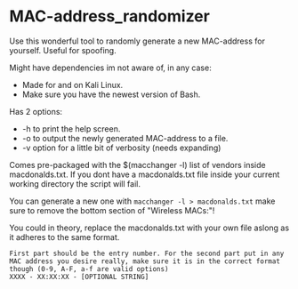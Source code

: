 # MAC-address_randomizer
Use this wonderful tool to randomly generate a new MAC-address for yourself. Useful for spoofing.

Might have dependencies im not aware of, in any case:
- Made for and on Kali Linux.
- Make sure you have the newest version of Bash.

Has 2 options:
- -h to print the help screen.
- -o to output the newly generated MAC-address to a file.
- -v option for a little bit of verbosity (needs expanding)

Comes pre-packaged with the $(macchanger -l) list of vendors inside macdonalds.txt. If you dont have a macdonalds.txt file inside your current working directory the script will fail. 

You can generate a new one with `macchanger -l > macdonalds.txt` make sure to remove the bottom section of "Wireless MACs:"!

You could in theory, replace the macdonalds.txt with your own file aslong as it adheres to the same format.

	First part should be the entry number. For the second part put in any MAC address you desire really, make sure it is in the correct format though (0-9, A-F, a-f are valid options)
	XXXX - XX:XX:XX - [OPTIONAL STRING]
